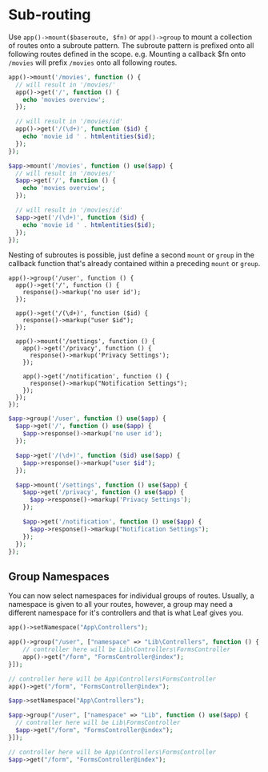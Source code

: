 # Sub-routing
<!-- markdownlint-disable no-inline-html -->

Use `app()->mount($baseroute, $fn)` or `app()->group` to mount a collection of routes onto a subroute pattern. The subroute pattern is prefixed onto all following routes defined in the scope. e.g. Mounting a callback $fn onto `/movies` will prefix `/movies` onto all following routes.

<div class="functional-mode">

```php
app()->mount('/movies', function () {
  // will result in '/movies/'
  app()->get('/', function () {
    echo 'movies overview';
  });

  // will result in '/movies/id'
  app()->get('/(\d+)', function ($id) {
    echo 'movie id ' . htmlentities($id);
  });
});
```

</div>
<div class="class-mode">

```php
$app->mount('/movies', function () use($app) {
  // will result in '/movies/'
  $app->get('/', function () {
    echo 'movies overview';
  });

  // will result in '/movies/id'
  $app->get('/(\d+)', function ($id) {
    echo 'movie id ' . htmlentities($id);
  });
});
```

</div>

Nesting of subroutes is possible, just define a second `mount` or `group` in the callback function that's already contained within a preceding `mount` or `group`.

<div class="functional-mode">

```php{1,10}
app()->group('/user', function () {
  app()->get('/', function () {
    response()->markup('no user id');
  });

  app()->get('/(\d+)', function ($id) {
    response()->markup("user $id");
  });

  app()->mount('/settings', function () {
    app()->get('/privacy', function () {
      response()->markup('Privacy Settings');
    });

    app()->get('/notification', function () {
      response()->markup("Notification Settings");
    });
  });
});
```

</div>
<div class="class-mode">

```php
$app->group('/user', function () use($app) {
  $app->get('/', function () use($app) {
    $app->response()->markup('no user id');
  });

  $app->get('/(\d+)', function ($id) use($app) {
    $app->response()->markup("user $id");
  });

  $app->mount('/settings', function () use($app) {
    $app->get('/privacy', function () use($app) {
      $app->response()->markup('Privacy Settings');
    });

    $app->get('/notification', function () use($app) {
      $app->response()->markup("Notification Settings");
    });
  });
});
```

</div>

## Group Namespaces

You can now select namespaces for individual groups of routes. Usually, a namespace is given to all your routes, however, a group may need a different namespace for it's controllers and that is what Leaf gives you.

<div class="functional-mode">

```php
app()->setNamespace("App\Controllers");

app()->group("/user", ["namespace" => "Lib\Controllers", function () {
    // controller here will be Lib\Controllers\FormsController
    app()->get("/form", "FormsController@index");
}]);

// controller here will be App\Controllers\FormsController
app()->get("/form", "FormsController@index");
```

</div>
<div class="class-mode">

```php
$app->setNamespace("App\Controllers");

$app->group("/user", ["namespace" => "Lib", function () use($app) {
  // controller here will be Lib\FormsController
  $app->get("/form", "FormsController@index");
}]);

// controller here will be App\Controllers\FormsController
$app->get("/form", "FormsController@index");
```

</div>
